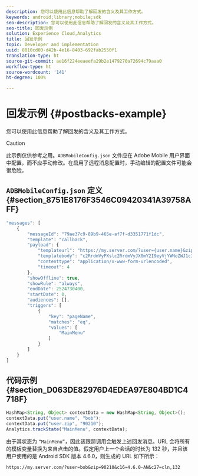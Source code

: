 ```yaml
---
description: 您可以使用此信息帮助了解回发的含义及其工作方式。
keywords: android;library;mobile;sdk
seo-description: 您可以使用此信息帮助了解回发的含义及其工作方式。
seo-title: 回发示例
solution: Experience Cloud,Analytics
title: 回发示例
topic: Developer and implementation
uuid: 8010cd00-d42b-4e16-8403-692fab2550f1
translation-type: ht
source-git-commit: ae16f224eeaeefa29b2e1479270a72694c79aaa0
workflow-type: ht
source-wordcount: '141'
ht-degree: 100%

---
```



# 回发示例 {#postbacks-example}

您可以使用此信息帮助了解回发的含义及其工作方式。

>[!CAUTION]
>
>此示例仅供参考之用。`ADBMobileConfig.json` 文件应在 Adobe Mobile 用户界面中配置，而不应手动修改。在启用了远程消息配置时，手动编辑的配置文件可能会很危险。

## `ADBMobileConfig.json` 定义 {#section_8751E8176F3546C09420341A39758AFF}

```js
"messages": [ 
    { 
        "messageId": "79ae37c9-89b9-465e-af7f-d3351771f1dc", 
        "template": "callback", 
        "payload": {  
            "templateurl": "https://my.server.com/?user={user.name}&zip={user.zip}&c16={%sdkver%}&c27=cln,{a.PrevSessionLength}", 
            "templatebody": "c2RrdmVyPXslc2RrdmVyJX0mY2I9eyVjYWNoZWJ1c3QlfSZjbGllbnRJZD17bi5jbGllbnQuaWR9JnRzPXsldGltZXN0YW1wVSV9JnRzej17JXRpbWVzdGFtcFolfQ==", 
            "contenttype": "application/x-www-form-urlencoded",  
            "timeout": 4 
        }, 
        "showOffline": true, 
        "showRule": "always", 
        "endDate": 2524730400, 
        "startDate": 0, 
        "audiences": [], 
        "triggers": [ 
            { 
                "key": "pageName", 
                "matches": "eq", 
                "values": [ 
                    "MainMenu" 
                ] 
            } 
        ] 
    } 
] 
```

## 代码示例 {#section_D063DE82976D4EDEA97E804BD1C4718F}

```js
HashMap<String, Object> contextData = new HashMap<String, Object>(); 
contextData.put("user.name", "bob"); 
contextData.put("user.zip", "90210"); 
Analytics.trackState("MainMenu", contextData);
```

由于其状态为 `“MainMenu”`，因此该跟踪调用会触发上述回发消息。URL 会将所有的模板变量替换为来自点击的值。假定用户上一个会话的时长为 132 秒，并且该用户使用的是 Android SDK 版本 4.6.0，则生成的 URL 如下所示：

`https://my.server.com/?user=bob&zip=90210&c16=4.6.0-AN&c27=cln,132`
